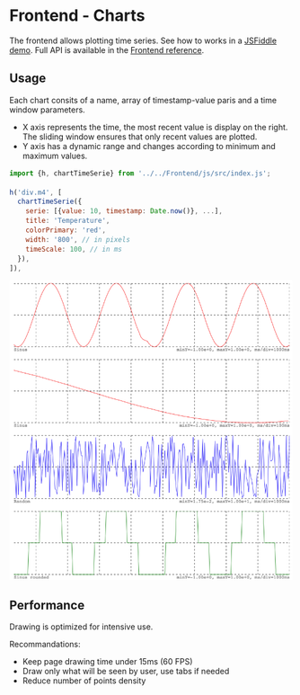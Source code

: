# Frontend - Charts

The frontend allows plotting time series. See how to works in a [JSFiddle demo](http://jsfiddle.net/awegrzyn/mjyzcen9/).
Full API is available in the [Frontend reference](../reference/frontend-api.md#chartTimeSerie).

## Usage

Each chart consits of a name, array of timestamp-value paris and a time window parameters.

- X axis represents the time, the most recent value is display on the right. The sliding window ensures that only recent values are plotted.
- Y axis has a dynamic range and changes according to minimum and maximum values.

```js
import {h, chartTimeSerie} from '../../Frontend/js/src/index.js';

h('div.m4', [
  chartTimeSerie({
    serie: [{value: 10, timestamp: Date.now()}, ...],
    title: 'Temperature',
    colorPrimary: 'red',
    width: '800', // in pixels
    timeScale: 100, // in ms
  }),
]),
```

![Chart example](../images/charts-timeserie.png)

## Performance

Drawing is optimized for intensive use.

Recommandations:
- Keep page drawing time under 15ms (60 FPS)
- Draw only what will be seen by user, use tabs if needed
- Reduce number of points density
